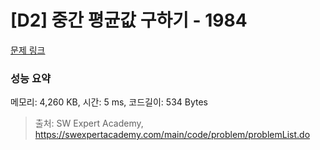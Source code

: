 # [D2] 중간 평균값 구하기 - 1984 

[문제 링크](https://swexpertacademy.com/main/code/problem/problemDetail.do?contestProbId=AV5Pw_-KAdcDFAUq) 

### 성능 요약

메모리: 4,260 KB, 시간: 5 ms, 코드길이: 534 Bytes



> 출처: SW Expert Academy, https://swexpertacademy.com/main/code/problem/problemList.do